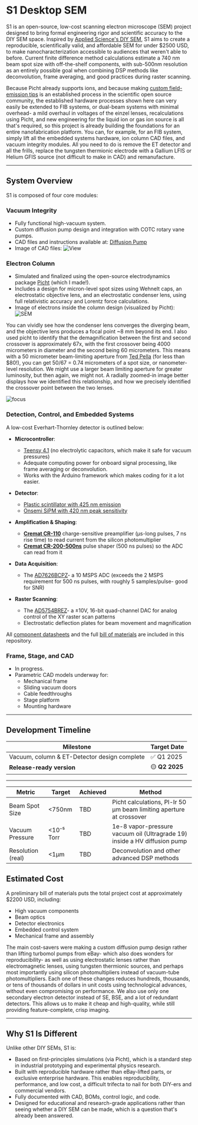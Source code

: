 # S1 Desktop SEM

S1 is an open-source, low-cost scanning electron microscope (SEM) project designed to bring formal engineering rigor and scientific accuracy to the DIY SEM space. Inspired by [Applied Science's DIY SEM](https://www.youtube.com/watch?v=VdjYVF4a6iU&t=467s), S1 aims to create a reproducible, scientifically valid, and affordable SEM for under $2500 USD, to make nanocharacterization accessible to audiences that weren't able to before. Current finite difference method calculations estimate a 740 nm beam spot size with off-the-shelf components, with sub-500nm resolution as an entirely possible goal when combining DSP methods like deconvolution, frame averaging, and good practices during raster scanning.

Because Picht already supports ions, and because making [custom field-emission tips](https://link.springer.com/article/10.1007/s42452-020-3017-4) is an established process in the scientific open source community, the established hardware processes shown here can very easily be extended to FIB systems, or dual-beam systems with minimal overhead- a mild overhaul in voltages of the einzel lenses, recalculations using Picht, and new engineering for the liquid ion or gas ion source is all that's required, so this project is already building the foundations for an entire nanofabrication platform. You can, for example, for an FIB system, simply lift all the embedded systems hardware, ion column CAD files, and vacuum integrity modules. All you need to do is remove the ET detector and all the frills, replace the tungsten thermionic electrode with a Gallium LFIS or Helium GFIS source (not difficult to make in CAD) and remanufacture.

---

## System Overview

S1 is composed of four core modules:

### Vacuum Integrity
- Fully functional high-vacuum system.
- Custom diffusion pump design and integration with COTC rotary vane pumps.
- CAD files and instructions available at: [Diffusion Pump](https://github.com/rolypolytoy/diffusion_pump)
- Image of CAD files:
![View](https://github.com/user-attachments/assets/2c7445c5-50e3-48b4-bc69-a5a0268d8c9f)

### Electron Column
- Simulated and finalized using the open-source electrodynamics package [Picht](https://github.com/rolypolytoy/picht/blob/main/examples/sem.py) (which I made!).
- Includes a design for micron-level spot sizes using Wehnelt caps, an electrostatic objective lens, and an electrostatic condenser lens, using full relativistic accuracy and Lorentz force calculations.
- Image of electrons inside the column design (visualized by Picht):
![SEM](https://github.com/user-attachments/assets/8e4bc3db-832a-4892-869d-d16839526ebe)

You can vividly see how the condenser lens converges the diverging beam, and the objective lens produces a focal point ~8 mm beyond its end.
I also used picht to identify that the demagnification between the first and second crossover is approximately 67x, with the first crossover being 4000 micrometers in diameter and the second being 60 micrometers. This means with a 50 micrometer beam-limiting aperture from [Ted Pella](https://www.tedpella.com/apertures-and-filaments_html/aperture2.aspx) (for less than $80!), you can get 50/67 = 0.74 micrometers of a spot size, or nanometer-level resolution. We might use a larger beam limiting aperture for greater luminosity, but then again, we might not. A radially zoomed-in image better displays how we identified this relationship, and how we precisely identified the crossover point between the two lenses.

![focus](https://github.com/user-attachments/assets/5d8518e4-04b8-4677-aba3-23a68ba41b8d)


### Detection, Control, and Embedded Systems
A  low-cost Everhart-Thornley detector is outlined below:

- **Microcontroller**:  
  - [Teensy 4.1](https://www.amazon.in/4-1-iMXRT1062-Development-soldered-Pre-soldered/dp/B0DP6M197Q) (no electrolytic capacitors, which make it safe for vacuum pressures)
  - Adequate computing power for onboard signal processing, like frame averaging or deconvolution.
  - Works with the Arduino framework which makes coding for it a lot easier.

- **Detector**:  
  - [Plastic scintillator with 425 nm emission](https://www.alibaba.com/product-detail/Polystyrene-Plastic-scintillator-material-equivalent-EJ_1601298622046.html?spm=a2700.7724857.0.0.6c196c9eovIgdM)
  - [Onsemi SiPM with 420 nm peak sensitivity](https://www.mouser.in/ProductDetail/onsemi/MICROFC-30020-SMT-TR1?qs=byeeYqUIh0PslEkIwO7UpQ%3D%3D)

- **Amplification & Shaping**:  
  - **[Cremat CR-110](https://www.amazon.ae/CR-113-R2-1-Charge-Sensitive-preamplifier-Module/dp/B07BCQSBD8)** charge-sensitive preamplifier (µs-long pulses, 7 ns rise time) to read current from the silicon photomultiplier  
  - **[Cremat CR-200-500ns](https://www.amazon.ae/Cremat-Inc-CR-200-500ns-R2-1-Shaping-Amplifier/dp/B07BD28Y7R?)** pulse shaper (500 ns pulses) so the ADC can read from it

- **Data Acquisition**:  
  - The [AD7626BCPZ](https://www.mouser.in/ProductDetail/Analog-Devices/AD7626BCPZ-RL7?qs=%2FtpEQrCGXCwjx1S0Wpoj8A%3D%3D)- a 10 MSPS ADC (exceeds the 2 MSPS requirement for 500 ns pulses, with roughly 5 samples/pulse- good for SNR)

- **Raster Scanning**:  
  - The [AD5754BREZ](https://www.mouser.in/ProductDetail/Analog-Devices/AD5754BREZ?qs=NmRFExCfTkE9WVZYrblgWQ%3D%3D)- a ±10V, 16-bit quad-channel DAC for analog control of the XY raster scan patterns
  - Electrostatic deflection plates for beam movement and magnification

All [component datasheets](https://github.com/rolypolytoy/S1/tree/main/Detection%20%26%20Control) and the full [bill of materials](https://github.com/rolypolytoy/S1/blob/main/Bill%20of%20Materials.docx) are included in this repository.

### Frame, Stage, and CAD
- In progress.
- Parametric CAD models underway for:
  - Mechanical frame
  - Sliding vacuum doors
  - Cable feedthroughs
  - Stage platform
  - Mounting hardware

---

## Development Timeline

| Milestone                            | Target Date |
|-------------------------------------|-------------|
| Vacuum, column & ET-Detector design complete   | ✅ Q1 2025   |
| **Release-ready version**           | 🟡 **Q2 2025** |
---

| Metric            | Target     | Achieved | Method                  |
| ----------------- | ---------- | -------- | ----------------------- |
| Beam Spot Size    | <750nm     | TBD      | Picht calculations, Pl-Ir 50 μm beam limiting aperture at crossover |
| Vacuum Pressure   | <10⁻⁵ Torr | TBD      | 1e-8 vapor-pressure vacuum oil (Ultragrade 19) inside a HV diffusion pump      |
| Resolution (real) | <1μm       | TBD      | Deconvolution and other advanced DSP methods      |

## Estimated Cost

A preliminary bill of materials puts the total project cost at approximately $2200 USD, including:

- High vacuum components
- Beam optics
- Detector electronics
- Embedded control system
- Mechanical frame and assembly

The main cost-savers were making a custom diffusion pump design rather than lifting turbomol pumps from eBay- which also does wonders for reproducibility- as well as using electrostatic lenses rather than electromagnetic lenses, using tungsten thermionic sources, and perhaps most importantly using silicon photomultipliers instead of vacuum-tube photomultipliers. Each one of these changes reduces hundreds, thousands, or tens of thousands of dollars in unit costs using technological advances, without even compromising on performance. We also use only one secondary electron detector instead of SE, BSE, and a lot of redundant detectors. This allows us to make it cheap and high-quality, while still providing feature-complete, crisp imaging.

---

## Why S1 Is Different

Unlike other DIY SEMs, S1 is:

- Based on first-principles simulations (via Picht), which is a standard step in industrial prototyping and experimental physics research.
- Built with reproducible hardware rather than eBay-lifted parts, or exclusive enterprise hardware. This enables reproducibility, performance, and low cost, a difficult trifecta to nail for both DIY-ers and commercial vendors.
- Fully documented with CAD, BOMs, control logic, and code.
- Designed for educational and research-grade applications rather than seeing whether a DIY SEM can be made, which is a question that's already been answered.

